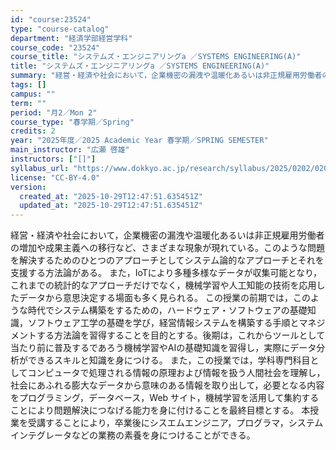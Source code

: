 ```yaml
---
id: "course:23524"
type: "course-catalog"
department: "経済学部経営学科"
course_code: "23524"
course_title: "システムズ・エンジニアリングa ／SYSTEMS ENGINEERING(A)"
title: "システムズ・エンジニアリングa ／SYSTEMS ENGINEERING(A)"
summary: "経営・経済や社会において，企業機密の漏洩や温暖化あるいは非正規雇用労働者の増加や成果主義への移行など、さまざまな現象が現れている。このような問題を解決するためのひとつのアプローチとしてシステム論的なアプローチとそれを支援する方法論がある。 …"
tags: []
campus: ""
term: ""
period: "月2／Mon 2"
course_type: "春学期／Spring"
credits: 2
year: "2025年度／2025 Academic Year 春学期／SPRING SEMESTER"
main_instructor: "広瀬 啓雄"
instructors: ["[]"]
syllabus_url: "https://www.dokkyo.ac.jp/research/syllabus/2025/0202/0202_23524_ja_JP.html"
license: "CC-BY-4.0"
version:
  created_at: "2025-10-29T12:47:51.635451Z"
  updated_at: "2025-10-29T12:47:51.635451Z"
---
```

経営・経済や社会において，企業機密の漏洩や温暖化あるいは非正規雇用労働者の増加や成果主義への移行など、さまざまな現象が現れている。このような問題を解決するためのひとつのアプローチとしてシステム論的なアプローチとそれを支援する方法論がある。 また，IoTにより多種多様なデータが収集可能となり，これまでの統計的なアプローチだけでなく，機械学習や人工知能の技術を応用したデータから意思決定する場面も多く見られる。 この授業の前期では，このような時代でシステム構築をするための，ハードウェア・ソフトウェアの基礎知識，ソフトウェア工学の基礎を学び，経営情報システムを構築する手順とマネジメントする方法論を習得することを目的とする。後期は，これからツールとして当たり前に普及するであろう機械学習やAIの基礎知識を習得し，実際にデータ分析ができるスキルと知識を身につける。 また，この授業では，学科専門科目としてコンピュータで処理される情報の原理および情報を扱う人間社会を理解し，社会にあふれる膨大なデータから意味のある情報を取り出して，必要となる内容をプログラミング，データベース，Web サイト，機械学習を活用して集約することにより問題解決につなげる能力を身に付けることを最終目標とする。 本授業を受講することにより，卒業後にシスエムエンジニア，プログラマ，システムインテグレータなどの業務の素養を身につけることができる。
